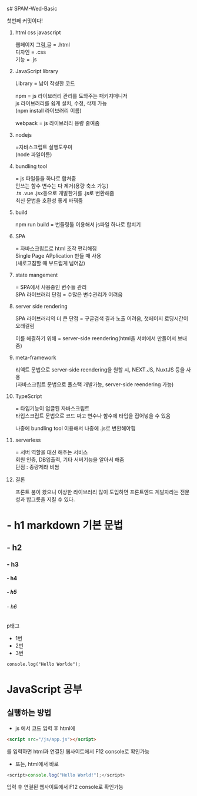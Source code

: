 s# SPAM-Wed-Basic

첫번째 커밋이다!

1. html css javascript

   웹페이지 그림,글 = .html  
   디자인 = .css  
   기능 = .js

2. JavaScript library

   Library = 남이 작성한 코드

   npm = js 라이브러리 관리를 도와주는 패키지매니저  
   js 라이브러리를 쉽게 설치, 수정, 삭제 가능  
   (npm install 라이브러리 이름)

   webpack = js 라이브러리 용량 줄여줌

3. nodejs

   =자바스크립트 실행도우미  
   (node 파일이름)

4. bundling tool

   = js 파일들을 하나로 합쳐줌  
   안쓰는 함수 변수는 다 제거(용량 축소 가능)  
   .ts .vue .jsx등으로 개발한거를 .js로 변환해줌  
   최신 문법을 호환성 좋게 바꿔줌

5. build

   npm run build
   = 번들링툴 이용해서 js파일 하나로 합치기

6. SPA

   = 자바스크립트로 html 조작 편리해짐  
   Single Page APplication 만들 때 사용  
   (새로고침할 때 부드럽게 넘어감)

7. state mangement

   = SPA에서 사용중인 변수들 관리  
   SPA 라이브러리 단점 = 수많은 변수관리가 어려움

8. server side rendering

   SPA 라이브러리의 더 큰 단점 = 구글검색 결과 노출 어려움, 첫페이지 로딩시간이 오래걸림

   이를 해결하기 위해 = server-side reendering(html을 서버에서 만들어서 보내줌)

9. meta-framework

   리액트 문법으로 server-side reendering을 원할 시,
   NEXT.JS, NuxtJS 등을 사용  
   (자바스크립트 문법으로 풀스택 개발가능, server-side reendering 가능)

10. TypeScript

    = 타입기능이 업글된 자바스크립트  
    타입스크립트 문법으로 코드 짜고 변수나 함수에 타입을 집어넣을 수 있음

    나중에 bundling tool 이용해서 나중에 .js로 변환해야힘

11. serverless

    = 서버 역할을 대신 해주는 서비스  
    회원 인증, DB입출력, 기타 서버기능을 알아서 해줌  
    단점 : 종량제라 비쌈

12. 결론

    프론트 붐이 왔으니 이상한 라이브러리 많이 도입하면 프론트엔드 계발자라는 전문성과 밥그릇을 지킬 수 있다.

# - h1 markdown 기본 문법

## - h2

### - h3

#### - h4

##### - h5

###### - h6

p태그

- 1번
- 2번
- 3번

```javascropt
console.log("Hello Worlde");
```

# JavaScript 공부

## 실행하는 방법

- js 에서 코드 입력 후 html에

```html
<script src="/js/app.js"></script>
```

를 입력하면 html과 연결된 웹사이트에서 F12 console로 확인가능

- 또는, html에서 바로

```javascript
<script>console.log("Hello World!");</script>
```

입력 후 연결된 웹사이트에서 F12 console로 확인가능
